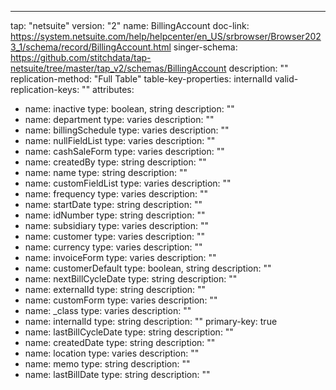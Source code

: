 ---
tap: "netsuite"
version: "2"
name: BillingAccount
doc-link: https://system.netsuite.com/help/helpcenter/en_US/srbrowser/Browser2023_1/schema/record/BillingAccount.html
singer-schema: https://github.com/stitchdata/tap-netsuite/tree/master/tap_v2/schemas/BillingAccount
description: ""
replication-method: "Full Table"
table-key-properties: internalId
valid-replication-keys: ""
attributes:
- name: inactive
  type: boolean, string
  description: ""
- name: department
  type: varies
  description: ""
- name: billingSchedule
  type: varies
  description: ""
- name: nullFieldList
  type: varies
  description: ""
- name: cashSaleForm
  type: varies
  description: ""
- name: createdBy
  type: string
  description: ""
- name: name
  type: string
  description: ""
- name: customFieldList
  type: varies
  description: ""
- name: frequency
  type: varies
  description: ""
- name: startDate
  type: string
  description: ""
- name: idNumber
  type: string
  description: ""
- name: subsidiary
  type: varies
  description: ""
- name: customer
  type: varies
  description: ""
- name: currency
  type: varies
  description: ""
- name: invoiceForm
  type: varies
  description: ""
- name: customerDefault
  type: boolean, string
  description: ""
- name: nextBillCycleDate
  type: string
  description: ""
- name: externalId
  type: string
  description: ""
- name: customForm
  type: varies
  description: ""
- name: _class
  type: varies
  description: ""
- name: internalId
  type: string
  description: ""
  primary-key: true
- name: lastBillCycleDate
  type: string
  description: ""
- name: createdDate
  type: string
  description: ""
- name: location
  type: varies
  description: ""
- name: memo
  type: string
  description: ""
- name: lastBillDate
  type: string
  description: ""
